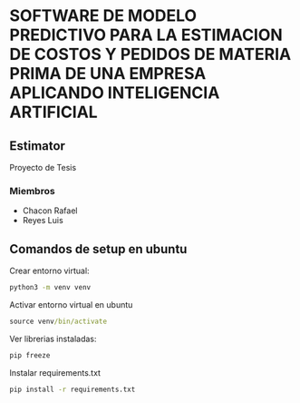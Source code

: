 # SOFTWARE DE MODELO PREDICTIVO PARA LA ESTIMACION DE COSTOS Y PEDIDOS DE MATERIA PRIMA DE UNA EMPRESA APLICANDO INTELIGENCIA ARTIFICIAL

## Estimator

Proyecto de Tesis

### Miembros

- Chacon Rafael
- Reyes Luis

## Comandos de setup en ubuntu

Crear entorno virtual:

```cmd
python3 -m venv venv
```

Activar entorno virtual en ubuntu

```cmd
source venv/bin/activate
```

Ver librerias instaladas:

```cmd
pip freeze
```

Instalar requirements.txt

```cmd
pip install -r requirements.txt
```
